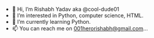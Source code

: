 - 👋 Hi, I’m Rishabh Yadav aka @cool-dude01
- 👀 I’m interested in Python, computer science, HTML.
- 🌱 I’m currently learning Python.
- 📫 You can reach me on 001herorishabh@gmail.com...

<!---
cool-dude01/cool-dude01 is a ✨ special ✨ repository because its `README.md` (this file) appears on your GitHub profile.
You can click the Preview link to take a look at your changes.
--->
